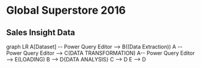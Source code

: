 # Global Superstore 2016

## Sales Insight Data


graph LR
A[Dataset] -- Power Query Editor --> B((Data Extraction))
A -- Power Query Editor --> C(DATA TRANSFORMATION)
A-- Power Query Editor --> E(LOADING)
B --> D{DATA ANALYSIS}
C --> D
E --> D

